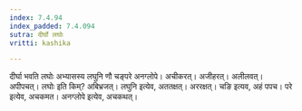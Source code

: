 ```yaml
---
index: 7.4.94
index_padded: 7.4.094
sutra: दीर्घो लघोः
vritti: kashika

---
```

दीर्घा भवति लघोः अभ्यासस्य लघुनि णौ चङ्परे अनग्लोपे। अचीकरत्। अजीहरत्। अलीलवत्। अपीपचत्। लघोः इति किम्? अबिभ्रजत्। लघुनि इत्येव, अततक्षत्। अररक्षत्। चङि इत्यव, अहं पपच। परे इत्येव, अचकमत। अनग्लोपे इत्येव, अचकथत्।